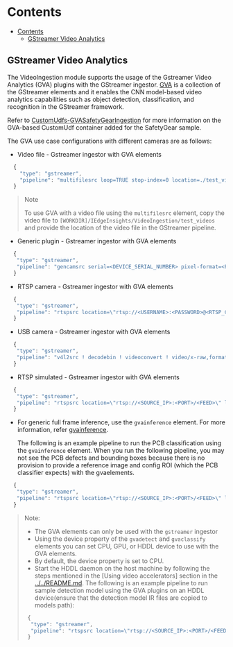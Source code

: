 # Contents

- [Contents](#contents)
  - [GStreamer Video Analytics](#gstreamer-video-analytics)

## GStreamer Video Analytics

The VideoIngestion module supports the usage of the Gstreamer Video Analytics (GVA) plugins with the GStreamer ingestor. [GVA](https://github.com/openvinotoolkit/dlstreamer_gst) is
a collection of the GStreamer elements and it enables the CNN model-based video analytics capabilities such as object detection, classification, and recognition in the GStreamer framework.

Refer to [CustomUdfs-GVASafetyGearIngestion](../CustomUdfs/GVASafetyGearIngestion/README.md) for more information on the GVA-based CustomUdf container added for the SafetyGear sample.

The GVA use case configurations with different cameras are as follows:

- Video file - Gstreamer ingestor with GVA elements

```javascript
  {
    "type": "gstreamer",
    "pipeline": "multifilesrc loop=TRUE stop-index=0 location=./test_videos/<VIDEO_FILE> ! h264parse ! decodebin ! videoconvert ! video/x-raw,format=BGR ! gvadetect model=models/<DETECTION_MODEL> ! appsink"
  }
```

  > Note
  >
  > To use GVA with a video file using the `multifilesrc` element, copy the video file to `[WORKDIR]/IEdgeInsights/VideoIngestion/test_videos` and provide the location of the video file in the GStreamer pipeline.

- Generic plugin - Gstreamer ingestor with GVA elements

```javascript
  {
   "type": "gstreamer",
   "pipeline": "gencamsrc serial=<DEVICE_SERIAL_NUMBER> pixel-format=<PIXEL_FORMAT> ! vaapipostproc format=bgrx ! gvadetect model=models/<DETECTION_MODEL> ! videoconvert !  video/x-raw,format=BGR ! appsink"
  }
```

- RTSP camera - Gstreamer ingestor with GVA elements

```javascript
  {
   "type": "gstreamer",
   "pipeline": "rtspsrc location=\"rtsp://<USERNAME>:<PASSWORD>@<RTSP_CAMERA_IP>:<PORT>/<FEED>\" latency=100 ! rtph264depay ! h264parse ! vaapih264dec ! vaapipostproc format=bgrx ! gvadetect model=models/<DETECTION_MODEL> ! videoconvert ! video/x-raw,format=BGR ! appsink"
  }
```

- USB camera - Gstreamer ingestor with GVA elements

```javascript
  {
   "type": "gstreamer",
   "pipeline": "v4l2src ! decodebin ! videoconvert ! video/x-raw,format=BGR ! gvadetect model=models/<DETECTION_MODEL> ! appsink"
  }
```

- RTSP simulated - Gstreamer ingestor with GVA elements

```javascript
  {
   "type": "gstreamer",
   "pipeline": "rtspsrc location=\"rtsp://<SOURCE_IP>:<PORT>/<FEED>\" latency=100 ! rtph264depay ! h264parse ! vaapih264dec ! vaapipostproc format=bgrx ! gvadetect model=models/<DETECTION_MODEL> ! videoconvert ! video/x-raw,format=BGR ! appsink"
  }
```

- For generic full frame inference, use the `gvainference` element. For more information, refer [gvainference](https://github.com/openvinotoolkit/dlstreamer_gst/wiki/gvainference).

  The following is an example pipeline to run the PCB classification using the `gvainference` element. When you run the following pipeline, you may not see the PCB defects and bounding boxes because there is no provision to provide a reference image and config ROI (which the PCB classifier expects) with the gvaelements.

```javascript
  {
   "type": "gstreamer",
   "pipeline": "rtspsrc location=\"rtsp://<SOURCE_IP>:<PORT>/<FEED>\" latency=100 ! rtph264depay ! h264parse ! vaapih264dec ! gvainference device=CPU model=common/video/udfs/python/pcb/ref/model_2.xml ! vaapipostproc format=bgrx height=600 width=600 ! videoconvert ! video/x-raw,format=BGR ! appsink",
  }
```

> Note:
>
> - The GVA elements can only be used with the `gstreamer` ingestor
> - Using the device property of the `gvadetect` and `gvaclassify` elements you can set CPU, GPU, or HDDL device to use with the GVA elements.
> - By default, the device property is set to CPU.
> - Start the HDDL daemon on the host machine by following the steps mentioned in the [Using video accelerators] section in the [../../README.md](https://github.com/open-edge-insights/eii-core/blob/master/README.md#using-video-accelerators-in-ingestionanalytics-containers).
> The following is an example pipeline to run sample detection model using the GVA plugins on an HDDL device(ensure that the detection model IR files are copied to models path):
>
> ```javascript
>  {
>   "type": "gstreamer",
>   "pipeline": "rtspsrc location=\"rtsp://<SOURCE_IP>:<PORT>/<FEED>\" latency=100 ! rtph264depay ! h264parse ! vaapih264dec ! vaapipostproc format=bgrx ! gvadetect device=HDDL  model=models/<DETECTION_MODEL> ! videoconvert ! video/x-raw,format=BGR ! appsink"
>  }
> ```
